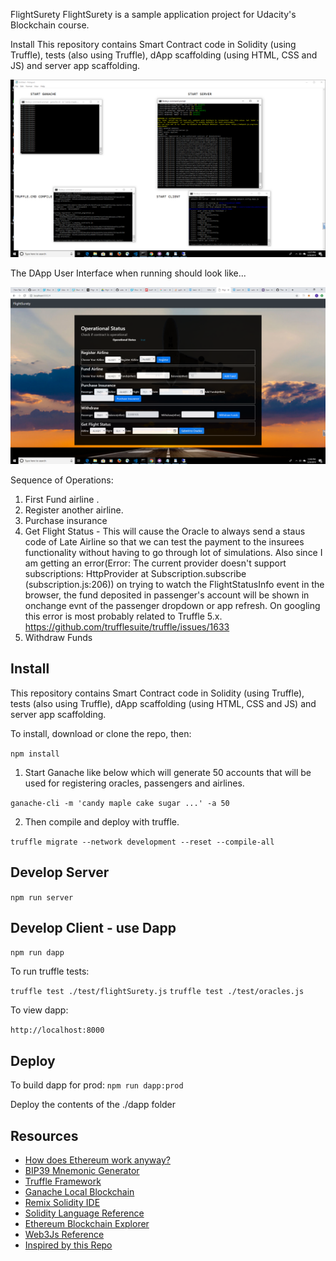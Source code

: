 FlightSurety
FlightSurety is a sample application project for Udacity's Blockchain course.

Install
This repository contains Smart Contract code in Solidity (using Truffle), tests (also using Truffle), dApp scaffolding (using HTML, CSS and JS) and server app scaffolding.



![truffle test](images/COMMANDS.png)

The DApp User Interface when running should look like...

![truffle test](images/FlightSurety.png)

Sequence of Operations:
1. First Fund airline . 
2. Register another airline.
3. Purchase insurance
4. Get Flight Status - This will cause the Oracle to always send a staus code of Late Airline so that we can test the payment to the insurees functionality without having to go through lot of simulations.
    Also since I am getting an error(Error: The current provider doesn't support subscriptions: HttpProvider
    at Subscription.subscribe (subscription.js:206)) on trying to watch the FlightStatusInfo event in the browser, the fund deposited in passenger's account will be shown in onchange evnt of the passenger dropdown or app refresh. On googling this error is most probably related to Truffle 5.x. https://github.com/trufflesuite/truffle/issues/1633
5. Withdraw Funds


## Install

This repository contains Smart Contract code in Solidity (using Truffle), tests (also using Truffle), dApp scaffolding (using HTML, CSS and JS) and server app scaffolding.

To install, download or clone the repo, then:

`npm install`

1. Start Ganache like below which will generate 50 accounts that will be used for registering oracles, passengers and airlines.

`ganache-cli -m 'candy maple cake sugar ...' -a 50`

2. Then compile and deploy with truffle.

`truffle migrate --network development --reset --compile-all`

## Develop Server

`npm run server`


## Develop Client - use Dapp
`npm run dapp`

To run truffle tests:


`truffle test ./test/flightSurety.js`
`truffle test ./test/oracles.js`

To view dapp:

`http://localhost:8000`


## Deploy

To build dapp for prod:
`npm run dapp:prod`

Deploy the contents of the ./dapp folder


## Resources

* [How does Ethereum work anyway?](https://medium.com/@preethikasireddy/how-does-ethereum-work-anyway-22d1df506369)
* [BIP39 Mnemonic Generator](https://iancoleman.io/bip39/)
* [Truffle Framework](http://truffleframework.com/)
* [Ganache Local Blockchain](http://truffleframework.com/ganache/)
* [Remix Solidity IDE](https://remix.ethereum.org/)
* [Solidity Language Reference](http://solidity.readthedocs.io/en/v0.4.24/)
* [Ethereum Blockchain Explorer](https://etherscan.io/)
* [Web3Js Reference](https://github.com/ethereum/wiki/wiki/JavaScript-API)
* [Inspired by this Repo](https://github.com/sumchat/flightSurety-master)
